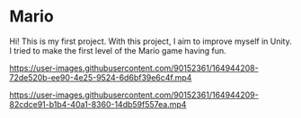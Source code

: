 # Mario
Hi! This is my first project. With this project, I aim to improve myself in Unity. 
I tried to make the first level of the Mario game having fun.


https://user-images.githubusercontent.com/90152361/164944208-72de520b-ee90-4e25-9524-6d6bf39e6c4f.mp4

https://user-images.githubusercontent.com/90152361/164944209-82cdce91-b1b4-40a1-8360-14db59f557ea.mp4
